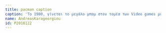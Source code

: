 ```yaml
---
title: pacman caption
caption: 'Το 1980, γίνεται το μεγάλο μπαμ στον τομέα των Video games με την κυκλοφορία του Pac-Man. Ένα ακόμη παιχνίδι προσομοίωσης με την σημαντική διαφορά ότι πρόκειται για ένα ειρηνικό βιντεοπαιχνίδι, μπαίνοντας πολύ γρήγορα και στον κόσμο των παιδιών, εκτοξεύοντας τις πωλήσεις του σε όλον τον κόσμο και κάνοντας το το Νο.1 βιντεοπαιχνίδι για πολλές δεκαετίες.'
name: AndreasKarageorgiou 
id: P2018122 
---
```

